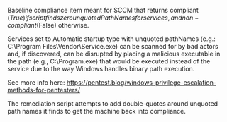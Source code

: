Baseline compliance item meant for SCCM that returns compliant ($True) if script finds zero unquoted PathNames for services, and 
non-compliant ($False) otherwise. 

Services set to Automatic startup type with unquoted pathNames (e.g.: C:\Program Files\Vendor\Service.exe) can be scanned for by bad
actors and, if discovered, can be disrupted by placing a malicious executable in the path (e.g., C:\Program.exe) that would be executed 
instead of the service due to the way Windows handles binary path execution.

See more info here: https://pentest.blog/windows-privilege-escalation-methods-for-pentesters/

The remediation script attempts to add double-quotes around unquoted path names it finds to get the machine back into compliance.
